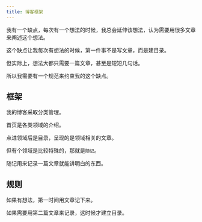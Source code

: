 ```yaml
---
title: 博客框架
---
```


我有一个缺点，每次有一个想法的时候，我总会延伸该想法，认为需要用很多文章来阐述这个想法。

这个缺点让我每次有想法的时候，第一件事不是写文章，而是建目录。

但实际上，想法大都只需要一篇文章，甚至是短短几句话。

所以我需要有一个规范来约束我的这个缺点。

## 框架

我的博客采取分类管理。

首页是各类领域的介绍。

点进领域后是目录，呈现的是领域相关的文章。

但有个领域是比较特殊的，那就是`随记`。

随记用来记录一篇文章就能讲明白的东西。

## 规则

如果有想法，第一时间用文章记下来。

如果需要用第二篇文章来记录，这时候才建立目录。